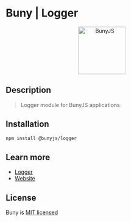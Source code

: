 # Buny | Logger

<div align="center">
  <a href="https://bunyjs.com" target="blank">
    <img src="https://bunyjs.com/assets/logo.png" width="124" alt="BunyJS" />
  </a>
</div>

## Description

> Logger module for BunyJS applications

## Installation

``` bash
npm install @bunyjs/logger
```

## Learn more

- [Logger](https://bunyjs.com/packages/logger)
- [Website](https://bunyjs.com)

## License

Buny is [MIT licensed](license)